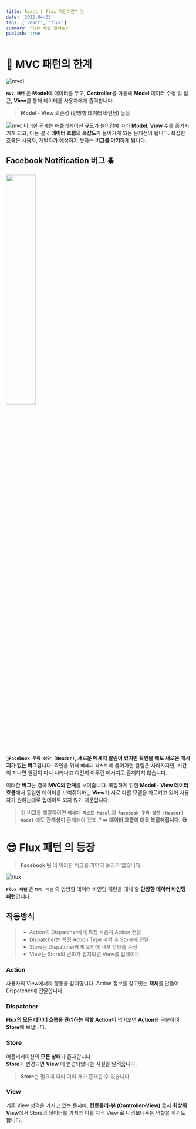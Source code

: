 ```yaml
---
title: React | Flux 패턴이란? 🤔
date: '2022-04-03'
tags: ['react', 'flux']
summary: Flux 패턴 알아보기
publish: true
---
```


# 🥲 MVC 패턴의 한계

![mvc1](/posts/mvc1.png)

**`MVC 패턴`** 은 **Model**에 데이터를 두고, **Controller**를 이용해 **Model** 데이터 수정 및 접근, **View**를 통해 데이터를 사용자에게 출력합니다.

> **Model - View 의존성 (양방향 데이터 바인딩)** 높음

![mvc](/posts/mvc2.png)
이러한 관계는 애플리케이션 규모가 늘어감에 따라 **Model**, **View** 수를 증가시키게 되고,
이는 결국 **데이터 흐름의 복잡도**가 늘어가게 되는 문제점이 됩니다.
복잡한 흐름은 사용자, 개발자가 예상하지 못하는 **버그를 야기**하게 됩니다.

## Facebook Notification 버그 🪲

<img src="/posts/facebook_bell.png" width="40%"/>

**`Facebook 우측 상단 (Header)`, 새로운 메세지 알림이 있지만 확인을 해도 새로운 메시지가 없는 버그**입니다.
확인을 위해 **`메세지 리스트`** 에 들어가면 알림은 사라지지만,
시간이 지나면 알림이 다시 나타나고 여전히 아무런 메시지도 존재하지 않습니다.

이러한 **버그**는 결국 **MVC의 한계**를 보여줍니다.
복잡하게 얽힌 **Model - View 데이터 흐름**에서 동일한 데이터를 보여줘야하는 **View**가 서로 다른 모델을 가르키고 있어 사용자가 원하는대로 업데이트 되지 않기 때문입니다.

> 위 **버그**를 해결하려면
> **`메세지 리스트 Model`** 과 **`facebook 우측 상단 (Header) Model`** 에도 **관계성**이 존재해야 겠죠..?
> ➡️ **데이터 흐름이 더욱 복잡해집니다. 😅**

# 😎 Flux 패턴 의 등장

> **Facebook 팀** 이 이러한 버그를 가만히 둘리가 없습니다.

![flux](/posts/flux.png)

**`Flux 패턴`** 은 `MVC 패턴` 의 양방향 데이터 바인딩 패턴을 대체 할 **단방향 데이터 바인딩 패턴**입니다.

## 작동방식

> - Action이 Dispatcher에게 특정 사용자 Action 전달
> - Dispatcher는 특정 Action Type 파악 후 Store에 전달
> - Store는 Dispatcher에게 요청에 내부 상태를 수정
> - View는 Store의 변화가 감지되면 View를 업데이트

### Action

사용자의 View에서의 행동을 감지합니다.
Action 정보를 갖고잇는 **객체**를 만들어 Dispatcher에 전달합니다.

### Dispatcher

**Flux의 모든 데이터 흐름을 관리하는 역할**
**Action**이 넘어오면 **Action**을 구분하여 **Store**에 보냅니다.

### Store

어플리케이션의 **모든 상태**가 존재합니다.  
**Store**가 변경되면 **View** 에 변경되었다는 사실을 알려줍니다.

> **Store**는 필요에 따라 여러 개가 존재할 수 있습니다.

### View

기존 View 성격을 가지고 있는 동시에,
**컨트롤러-뷰 (Controller-View)** 로서 **최상위 View**에서 Store의 데이터를 가져와
이를 자식 View 로 내려보내주는 역할을 하기도 합니다.
